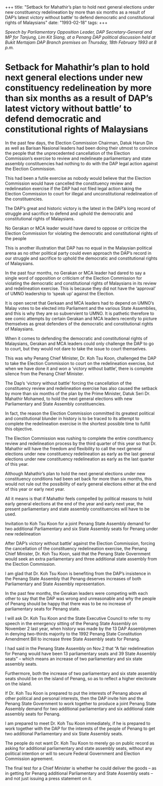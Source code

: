+++ 
title: "Setback for Mahathir’s plan to hold next general elections under new constituency redelineation by more than six months as a result of DAP’s latest victory without battle’ to defend democratic and constitutional rights of Malaysians"
date: "1993-02-18"
tags:
+++

_Speech by Parliamentary Opposition Leader, DAP Secretary-General and MP for Tanjung, Lim Kit Siang, at a Penang DAP political discussion held at Bukit Mertajam DAP Branch premises on Thursday, 18th February 1993 at 8 p.m._

# Setback for Mahathir’s plan to hold next general elections under new constituency redelineation by more than six months as a result of DAP’s latest victory without battle’ to defend democratic and constitutional rights of Malaysians

In the past few days, the Election Commission Chairman, Datuk Harun Din as well as Barisan Nasional leaders had been doing their utmost to convince the people that the unprecedented cancellation of the Election Commission’s exercise to review and redelineate parliamentary and state assembly constituencies had nothing to do with the DAP legal action against the Election Commission.</u>

This had been a futile exercise as nobody would believe that the Election Commission would have cancelled the constituency review and redelineation exercise if the DAP had not filed legal action taking the Election Commission to court for illegal and unconstitutional redelineation of the constituencies.

The DAP’s great and historic victory is the latest in the DAP’s long record of struggle and sacrifice to defend and uphold the democratic and constitutional rights of Malaysians.

No Gerakan or MCA leader would have dared to oppose or criticize the Election Commission for violating the democratic and constitutional rights of the people 

This is another illustration that DAP has no equal in the Malaysian political arena as no other political party could even approach the DAP’s record in our struggle and sacrifice to uphold the democratic and constitutional rights of Malaysians.

In the past four months, no Gerakan or MCA leader had dared to say a single word of opposition or criticism of the Election Commission for violating the democratic and constitutional rights of Malaysians in its review and redelineation exercise. This is because they did not have the ‘approval’ of UMNO leadership to ‘speak up’ against the Election.

It is open secret that Gerkaan and MCA leaders had to depend on UMNO’s Malay votes to be elected into Parliament and the various State Assemblies, and this is why they are so subvervient to UMNO. It is pathetic therefore to see comic attempts by certain Gerakan and MCA leaders recently to picture themselves as great defenders of the democratic and constitutional rights of Malaysians.

When it comes to defending the democratic and constitutional rights of Malaysians, Gerakan and MCA leaders could only challenge the DAP to go to court, but they would not dare to take the issue to court themselves.

This was why Penang Chief Minister, Dr. Koh Tsu Koon, challenged the DAP to take the Election Commission to court on the redelineation exercise, but when we have done it and won a ‘victory without battle’, there is complete silence from the Penang Chief Minister.

The Dap’s ‘victory without battle’ forcing the cancellation of the constituency review and redelineation exercise has also caused the setback by more than six months of the plan by the Prime Minister, Datuk Seri Dr. Mahathir Mohamed, to hold the next general elections with new Parliamentary and State Assembly constituencies.

In fact, the reason the Election Commission committed its greatest political and constitutional blunder in history is to be traced to its attempt to complete the redelineation exercise in the shortest possible time to fulfill this objective.

The Election Commission was rushing to complete the entire constituency review and redelineation process by the third quarter of this year so that Dr. Mahathir will have the freedom and flexibility to call the next general elections under new constituency redelineation as early as the last general elections under new constituency redelineation as early as the last quarter of this year.

Although Mahathir’s plan to hold the next general elections under new constituency conditions had been set back for more than six months, this would not rule out the possibility of early general elections either at the end of this year or early next year.

All it means is that if Mahathir feels compelled by political reasons to hold early general elections at the end of the year and early next year, the present parliamentary and state assembly constituencies will have to be used.

Invitation to Koh Tsu Koon for a joint Penang State Assembly demand for two additional Parliamentary and six State Assembly seats for Penang under new redelineation 

After DAP’s victory without battle’ against the Election Commission, forcing the cancellation of the constituency redelineation exercise, the Penang Chief Minister, Dr. Koh Tsu Koon, said that the Penang State Government would seek an extra parliamentary and three additional state assembly from the Election Commission.

I am glad that Dr. Koh Tsu Koon is benefiting from the DAP’s insistence in the Penang State Assembly that Penang deserves increases of both Parliamentary and State Assembly representation.

In the past few months, the Gerakan leaders were competing with each other to say that the DAP was wrong and unreasonable and why the people of Penang should be happy that there was to be no increase of parliamentary seats for Penang state.

I will ask Dr. Koh Tsu Koon and the State Executive Council to refer to my speech in the emergency sitting of the Penang State Assembly on November 2 last year, when history was made by the 13 DAP Assemblymen in denying two-thirds majority to the 1992 Penang State Constitution Amendment Bill to increase three State Assembly seats for Penang.

I had said in the Penang State Assembly on Nov.2 that “A fair redelineation for Penang would have been 13 parliamentary seats and 39 State Assembly seats” – which means an increase of two parliamentary and six state assembly seats.

Furthermore, both the increase of two parliamentary and six state assembly seats should be on the island of Penang, so as to reflect a higher electorate on the island.

If Dr. Koh Tsu Koon is prepared to put the interests of Penang above all other political and personal interests, then the DAP invite him and the Penang State Government to work together to produce a joint Penang State Assembly demand for two additional parliamentary and six additional state assembly seats for Penang.

I am prepared to meet Dr. Koh Tsu Koon immediately, if he is prepared to work together with the DAP for the interests of the people of Penang to get two additional Parliamentary and six State Assembly seats.

The people do not want Dr. Koh Tsu Koon to merely go on public record as asking for additional parliamentary and state assembly seats, without any political intention or will to secure Federal Government and Election Commission agreement.

The final test for a Chief Minister is whether he could deliver the goods – as in getting for Penang additional Parliamentary and State Assembly seats – and not just issuing a press statement on it.
 

